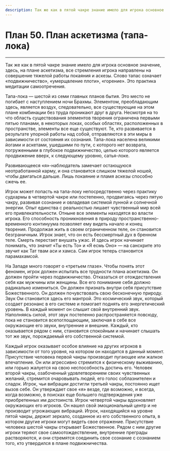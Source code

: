 ```yaml
---
description: Так же как в пятой чакре знание имело для игрока основное значение, здесь, на плане аскетизма, все стремления игрока направлены на совершение тяжелой работы покаяния и аскезы.
---
```

# План 50. План аскетизма (тапа-лока)


---
Так же как в пятой чакре знание имело для игрока основное значение, здесь, на плане аскетизма, все стремления игрока направлены на совершение тяжелой работы покаяния и аскезы. Слово тапас означает «подвижничество», «умерщвление плоти», «горение». Это практика медитации самоотречения. 

Тапа-лока — шестой из семи главных планов бытия. Это место не погибает с наступлением ночи Брахмы. Элементом, преобладающим здесь, является воздух, следовательно, все существующие на этом плане комбинации без труда проникают друг в друга. Несмотря на то что область существования элементов творения ограничена первыми пятью планами, в некоторых локах, особых областях, расположенных в пространстве, элементы все еще существуют. Те, кто развивается в результате упорной работы над собой, отправляются в эти миры в зависимости от состояния их сознания. Тапа-лока населена великими йогами и аскетами, ушедшими по пути, с которого нет возврата, погруженными в глубокое подвижничество, целью которого является продвижение вверх, к следующему уровню, сатья-локе. 

Развивающееся «я»-наблюдатель замечает остающуюся неотработанной карму, и она становится слишком тяжелой ношей, чтобы двигаться дальше. Лишь покаяние и пламя аскезы способно сжечь ее. 

Игрок может попасть на тапа-локу непосредственно через практику судхармы в четвертой чакре или постепенно, продвигаясь через пятую чакру, развивая сознание и овладевая системой лунной и солнечной энергии. Опыт единства с реальностью лишает чувственный мир всей его привлекательности. Отныне все элементы находятся во власти игрока. Его способность проникновения в природу пространственно-временного континуума позволяет ему видеть начало и конец творения. Продолжая жить в своем ограниченном теле, он становится безграничным. Игрок знает, что он есть бессмертный дух в бренном теле. Смерть перестает внушать ужас. И здесь игрок начинает понимать, что значит «Ты есть То» и «Я есмь Оно» — на санскрите это звучит как Тат твам аси и хамса. Сам игрок теперь становится парамахамсой. 

На Западе много говорят о «третьем глазе». Чтобы понять этот феномен, игрок должен испытать все трудности плана аскетизма. Он должен пройти через подвижничество. Отказаться от отождествления себя как мужчины или женщины. Все его понимание себя должно радикально измениться. Он должен признать внутри себя присутствие Божественного. Он должен почувствовать свою бесконечную природу. Звук Ом становится здесь его мантрой. Это космический звук, который создает резонанс в его системе и помогает поднять его энергетический уровень. В каждый момент он слышит свой внутренний звук. Наполняясь силой, этот звук постепенно распространяется повсюду, пока не становится всепоглощающим, заключая в себе все окружающие его звуки, внутренние и внешние. Каждый, кто оказывается рядом с ним, становится спокойным и начинает слышать тот же звук, порождаемый его собственной системой. 

Каждый игрок оказывает особое влияние на других игроков в зависимости от того уровня, на котором он находится в данный момент. Присутствие человека первой чакры производит пугающее или жалкое впечатление. Он или агрессивно стремится к физическому выживанию, или горько жалуется на свою неспособность достичь его. Человек второй чакры, озабоченный удовлетворением своих чувственных желаний, стремится очаровывать людей, его голос соблазнителен и сладок. Игрок, чьи вибрации достигли третьей чакры, постоянно ищет вызов себе. Он утверждает свое «я» везде, где возможно, и всегда, когда возможно, в поисках еще большего подтверждения уже приобретенных им достоинств. Игрок четвертой чакры вдохновляет окружающих его игроков. Он нашел свой эмоциональный центр и не производит угрожающих вибраций. Игрок, находящийся на уровне пятой чакры, держит зеркало, созданное из его собственного опыта, в котором другие игроки могут видеть свое отражение. Присутствие человека шестой чакры открывает Божественное. Рядом с ним другие игроки теряют свое самоотождествление, внутренние преграды растворяются, и они стремятся соединить свое сознание с сознанием того, кто утвердился в плане подвижничества.
